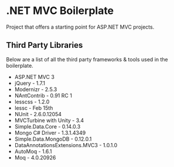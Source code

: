 # .NET MVC Boilerplate

Project that offers a starting point for ASP.NET MVC projects.

## Third Party Libraries

Below are a list of all the third party frameworks & tools used in the boilerplate.

* ASP.NET MVC 3
* jQuery - 1.7.1
* Modernizr - 2.5.3
* NAntContrib - 0.91 RC 1
* lesscss - 1.2.0
* lessc - Feb 15th
* NUnit - 2.6.0.12054
* MVCTurbine with Unity - 3.4
* Simple.Data.Core - 0.14.0.3
* Mongo C# Driver - 1.3.1.4349
* Simple.Data.MongoDB - 0.12.0.1
* DataAnnotationsExtensions.MVC3 - 1.0.1.0
* AutoMoq - 1.6.1
* Moq - 4.0.20926